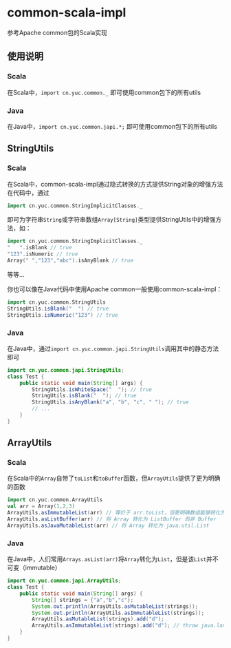 # common-scala-impl
参考Apache common包的Scala实现
## 使用说明
### Scala
在Scala中，`import cn.yuc.common._` 即可使用common包下的所有utils
### Java
在Java中，`import cn.yuc.common.japi.*;` 即可使用common包下的所有utils
## StringUtils
### Scala
在Scala中，common-scala-impl通过隐式转换的方式提供String对象的增强方法
在代码中，通过
```scala
import cn.yuc.common.StringImplicitClasses._
```
即可为字符串`String`或字符串数组`Array[String]`类型提供StringUtils中的增强方法，如：
```scala
import cn.yuc.common.StringImplicitClasses._
"   ".isBlank // true
"123".isNumeric // true
Array(" ","123","abc").isAnyBlank // true
```
等等...

你也可以像在Java代码中使用Apache common一般使用common-scala-impl：
```scala
import cn.yuc.common.StringUtils
StringUtils.isBlank("  ") // true
StringUtils.isNumeric("123") // true
```
### Java
在Java中，通过`import cn.yuc.common.japi.StringUtils`调用其中的静态方法即可
```java
import cn.yuc.common.japi.StringUtils;
class Test {
    public static void main(String[] args) {
        StringUtils.isWhiteSpace("  "); // true
        StringUtils.isBlank("  "); // true
        StringUtils.isAnyBlank("a", "b", "c", " "); // true
        // ...
    }
}
```

## ArrayUtils
### Scala
在Scala中的`Array`自带了`toList`和`toBuffer`函数，但`ArrayUtils`提供了更为明确的函数
```scala
import cn.yuc.common.ArrayUtils
val arr = Array(1,2,3)
ArrayUtils.asImmutableList(arr) // 等价于 arr.toList，但更明确数组能够转化为不可变列表
ArrayUtils.asListBuffer(arr) // 将 Array 转化为 ListBuffer 而非 Buffer
ArrayUtils.asJavaMutableList(arr) // 将 Array 转化为 java.util.List
```
### Java
在Java中，人们常用`Arrays.asList(arr)`将`Array`转化为`List`，但是该`List`并不可变（immutable）
```java
import cn.yuc.common.japi.ArrayUtils;
class Test {
    public static void main(String[] args) {
        String[] strings = {"a","b","c"};
        System.out.println(ArrayUtils.asMutableList(strings));
        System.out.println(ArrayUtils.asImmutableList(strings));
        ArrayUtils.asMutableList(strings).add("d");
        ArrayUtils.asImmutableList(strings).add("d"); // throw java.lang.UnsupportedOperationException
    }
}
```